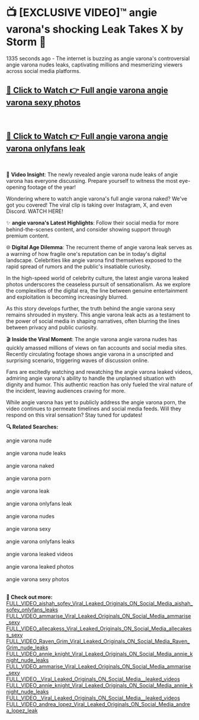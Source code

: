 # 📺 [EXCLUSIVE VIDEO]™ angie varona's shocking Leak Takes X by Storm 🚀

1335 seconds ago - The internet is buzzing as angie varona's controversial angie varona nudes leaks, captivating millions and mesmerizing viewers across social media platforms.

<h2><a href="https://github-6l9.pages.dev/link1">🔗 Click to Watch 👉 Full angie varona angie varona sexy photos</a></h2><br>
<h2><a href="https://github-6l9.pages.dev/link2">🔗 Click to Watch 👉 Full angie varona angie varona onlyfans leak</a></h2><br>

🎥 **Video Insight**: The newly revealed angie varona nude leaks of angie varona has everyone discussing. Prepare yourself to witness the most eye-opening footage of the year!

Wondering where to watch angie varona's full angie varona naked? We've got you covered! The viral clip is taking over Instagram, X, and even Discord. WATCH HERE!

✨ **angie varona's Latest Highlights**: Follow their social media for more behind-the-scenes content, and consider showing support through premium content.

🌐 **Digital Age Dilemma**: The recurrent theme of angie varona leak serves as a warning of how fragile one's reputation can be in today's digital landscape. Celebrities like angie varona find themselves exposed to the rapid spread of rumors and the public's insatiable curiosity.

In the high-speed world of celebrity culture, the latest angie varona leaked photos underscores the ceaseless pursuit of sensationalism. As we explore the complexities of the digital era, the line between genuine entertainment and exploitation is becoming increasingly blurred.

As this story develops further, the truth behind the angie varona sexy remains shrouded in mystery. This angie varona leak acts as a testament to the power of social media in shaping narratives, often blurring the lines between privacy and public curiosity.

🎬 **Inside the Viral Moment**: The angie varona angie varona nudes has quickly amassed millions of views on fan accounts and social media sites. Recently circulating footage shows angie varona in a unscripted and surprising scenario, triggering waves of discussion online.

Fans are excitedly watching and rewatching the angie varona leaked videos, admiring angie varona's ability to handle the unplanned situation with dignity and humor. This authentic reaction has only fueled the viral nature of the incident, leaving audiences craving for more.

While angie varona has yet to publicly address the angie varona porn, the video continues to permeate timelines and social media feeds. Will they respond on this viral sensation? Stay tuned for updates!

<strong>🔍 Related Searches:</strong>

angie varona nude
<br><br>
angie varona nude leaks
<br><br>
angie varona naked
<br><br>
angie varona porn
<br><br>
angie varona leak
<br><br>
angie varona onlyfans leak
<br><br>
angie varona nudes
<br><br>
angie varona sexy
<br><br>
angie varona onlyfans leaks
<br><br>
angie varona leaked videos
<br><br>
angie varona leaked photos
<br><br>
angie varona sexy photos
<br><br>



<strong>🔗 Check out more:</strong><br>
<a href="./FULL_VIDEO_aishah_sofey_Viral_Leaked_Originals_ON_Social_Media_aishah_sofey_onlyfans_leaks.md">FULL_VIDEO_aishah_sofey_Viral_Leaked_Originals_ON_Social_Media_aishah_sofey_onlyfans_leaks</a><br>
<a href="./FULL_VIDEO_ammarise_Viral_Leaked_Originals_ON_Social_Media_ammarise_sexy.md">FULL_VIDEO_ammarise_Viral_Leaked_Originals_ON_Social_Media_ammarise_sexy</a><br>
<a href="./FULL_VIDEO_allecakess_Viral_Leaked_Originals_ON_Social_Media_allecakess_sexy.md">FULL_VIDEO_allecakess_Viral_Leaked_Originals_ON_Social_Media_allecakess_sexy</a><br>
<a href="./FULL_VIDEO_Raven_Grim_Viral_Leaked_Originals_ON_Social_Media_Raven_Grim_nude_leaks.md">FULL_VIDEO_Raven_Grim_Viral_Leaked_Originals_ON_Social_Media_Raven_Grim_nude_leaks</a><br>
<a href="./FULL_VIDEO_annie_knight_Viral_Leaked_Originals_ON_Social_Media_annie_knight_nude_leaks.md">FULL_VIDEO_annie_knight_Viral_Leaked_Originals_ON_Social_Media_annie_knight_nude_leaks</a><br>
<a href="./FULL_VIDEO_ammarise_Viral_Leaked_Originals_ON_Social_Media_ammarise_sexy.md">FULL_VIDEO_ammarise_Viral_Leaked_Originals_ON_Social_Media_ammarise_sexy</a><br>
<a href="./FULL_VIDEO__Viral_Leaked_Originals_ON_Social_Media__leaked_videos.md">FULL_VIDEO__Viral_Leaked_Originals_ON_Social_Media__leaked_videos</a><br>
<a href="./FULL_VIDEO_annie_knight_Viral_Leaked_Originals_ON_Social_Media_annie_knight_nude_leaks.md">FULL_VIDEO_annie_knight_Viral_Leaked_Originals_ON_Social_Media_annie_knight_nude_leaks</a><br>
<a href="./FULL_VIDEO__Viral_Leaked_Originals_ON_Social_Media__leaked_videos.md">FULL_VIDEO__Viral_Leaked_Originals_ON_Social_Media__leaked_videos</a><br>
<a href="./FULL_VIDEO_andrea_lopez_Viral_Leaked_Originals_ON_Social_Media_andrea_lopez_leak.md">FULL_VIDEO_andrea_lopez_Viral_Leaked_Originals_ON_Social_Media_andrea_lopez_leak</a><br>
